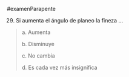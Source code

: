 #examenParapente

29. Si aumenta el ángulo de planeo la fineza ...

> a. Aumenta
> 
> b. Disminuye
> 
> c. No cambia
> 
> d. Es cada vez más insignifica